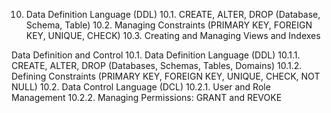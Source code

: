 10. Data Definition Language (DDL)
10.1. CREATE, ALTER, DROP (Database, Schema, Table)
10.2. Managing Constraints (PRIMARY KEY, FOREIGN KEY, UNIQUE, CHECK)
10.3. Creating and Managing Views and Indexes



Data Definition and Control
10.1. Data Definition Language (DDL)
10.1.1. CREATE, ALTER, DROP (Databases, Schemas, Tables, Domains)
10.1.2. Defining Constraints (PRIMARY KEY, FOREIGN KEY, UNIQUE, CHECK, NOT NULL)
10.2. Data Control Language (DCL)
10.2.1. User and Role Management
10.2.2. Managing Permissions: GRANT and REVOKE